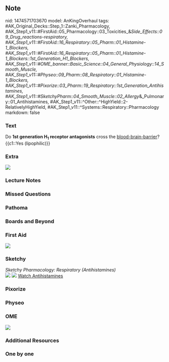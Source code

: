 ## Note
nid: 1474571703670
model: AnKingOverhaul
tags: #AK_Original_Decks::Step_1::Zanki_Pharmacology, #AK_Step1_v11::#FirstAid::05_Pharmacology::03_Toxicities_&_Side_Effects::09_Drug_reactions_-_respiratory, #AK_Step1_v11::#FirstAid::16_Respiratory::05_Pharm::01_Histamine-1_Blockers, #AK_Step1_v11::#FirstAid::16_Respiratory::05_Pharm::01_Histamine-1_Blockers::1st_Generation_H1_Blockers, #AK_Step1_v11::#OME_banner::Basic_Science::04_General_Physiology::14_Smooth_Muscle, #AK_Step1_v11::#Physeo::09_Pharm::08_Respiratory::01_Histamine-1_Blockers, #AK_Step1_v11::#Pixorize::03_Pharm::19_Respiratory::1st_Generation_Antihistamines, #AK_Step1_v11::#SketchyPharm::04_Smooth_Muscle::02_Allergy_&_Pulmonary::01_Antihistamines, #AK_Step1_v11::^Other::^HighYield::2-RelativelyHighYield, #AK_Step1_v11::^Systems::Respiratory::Pharmacology
markdown: false

### Text
<div>
  Do <b>1st generation H<sub>1</sub> receptor antagonists</b> cross
  the <u>blood-brain-barrier</u>?
</div>
<div>
  {{c1::Yes (lipophilic)}}
</div>

### Extra
<img src="paste-271618026766922.jpg">

### Lecture Notes


### Missed Questions


### Pathoma


### Boards and Beyond


### First Aid
<img src="paste-233629041033219.jpg">

### Sketchy
<div>
  <i>Sketchy Pharmacology: Respiratory (Antihistamines)</i>
</div><img src=
"Screen%20Shot%202019-09-16%20at%207.01.13%20PM.png"> <img src=
"Screen%20Shot%202019-09-16%20at%207.01.26%20PM.png"> <a href=
"https://dashboard.sketchy.com/study/medical/courses/medical-pharmacology/units/medical-pharmacology-smooth-muscle/videos/medical-pharmacology-smooth-muscle-allergy-and-pulmonary-antihistamines?utm_source=anki&utm_medium=partnership&utm_campaign=february_update&utm_content=medical">
Watch Antihistamines</a>

### Pixorize


### Physeo


### OME
<div class="ome-widget">
  <a href=
  "https://onlinemeded.org/spa/general-physiology/smooth-muscle/acquire?ref=anki">
  <img src="_OME_AnkiFlashcards_Lesson_4.png"></a>
</div>

### Additional Resources


### One by one

